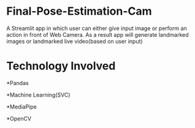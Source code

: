 # Final-Pose-Estimation-Cam
A Streamlit app in which user can either give input image or perform an action in front of Web Camera.
As a result app will generate landmarked images or landmarked live video(based on user input)

# Technology Involved
*Pandas

*Machine Learning(SVC)

*MediaPipe

*OpenCV
